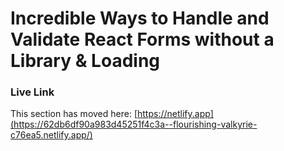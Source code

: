 # Incredible Ways to Handle and Validate React Forms without a Library & Loading

### Live Link
This section has moved here: [https://netlify.app](https://62db6df90a983d45251f4c3a--flourishing-valkyrie-c76ea5.netlify.app/)
